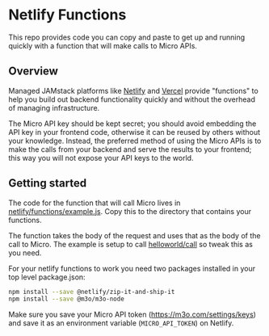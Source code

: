 # Netlify Functions

This repo provides code you can copy and paste to get up and running quickly with a function that will make calls to Micro APIs. 

## Overview

Managed JAMstack platforms like [Netlify](https://www.netlify.com/products/functions/) and [Vercel](https://vercel.com/docs/serverless-functions/introduction) provide "functions" to help you build out backend functionality quickly and without the overhead of managing infrastructure.

The Micro API key should be kept secret; you should avoid embedding the API key in your frontend code, otherwise it can be reused by others without your knowledge. Instead, the preferred method of using the Micro APIs is to make the calls from your backend and serve the results to your frontend; this way you will not expose your API keys to the world.  

## Getting started

The code for the function that will call Micro lives in [netlify/functions/example.js](netlify/functions/example.js). Copy this to the directory that contains your functions.

The function takes the body of the request and uses that as the body of the call to Micro. The example is setup to call [helloworld/call](https://m3o.com/helloworld#Call) so tweak this as you need.

For your netlify functions to work you need two packages installed in your top level package.json:

```sh
npm install --save @netlify/zip-it-and-ship-it
npm install --save @m3o/m3o-node
```

Make sure you save your Micro API token (https://m3o.com/settings/keys) and save it as an environment variable (`MICRO_API_TOKEN`) on Netlify.

